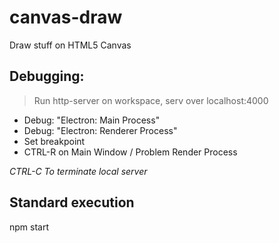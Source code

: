 # canvas-draw
Draw stuff on HTML5 Canvas

## Debugging:

> Run http-server on workspace, serv over localhost:4000
* Debug: "Electron: Main Process"
* Debug: "Electron: Renderer Process"
* Set breakpoint
* CTRL-R on Main Window / Problem Render Process

*CTRL-C To terminate local server*

## Standard execution
npm start